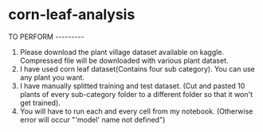 # corn-leaf-analysis

TO PERFORM ---------

1. Please download the plant village dataset available on kaggle. Compressed file will be downloaded with various plant dataset.
2. I have used corn leaf dataset(Contains four sub category). You can use any plant you want.
3. I have manually splitted training and test dataset. (Cut and pasted 10 plants of every sub-category folder to a different folder so that it won't get trained).
4. You will have to run each and every cell from my notebook. (Otherwise error will occur "'model' name not defined")

